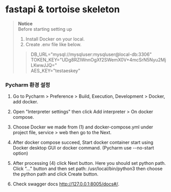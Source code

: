# fastapi & tortoise skeleton

> **Notice**  
> Before starting setting up
> 1. Install Docker on your local.
> 2. Create .env file like below.
>> DB_URL="mysql://mysqluser:mysqluser@local-db:3306"  
TOKEN_KEY="UDg8RZIWnnOgXf2SWemX0V+4mcSrN5Nyu2MjLKwwJJQ="   
AES_KEY="testaeskey"
>

### Pycharm 환경 설정
1. Go to Pycharm > Preference > Build, Execution, Development > Docker, add docker.

2. Open "Interpreter settings" then click Add interpreter > On docker compose.

3. Choose Docker we made from (1) and docker-compose.yml under project file, service > web then go to the Next.

4. After docker compose succeed, Start docker container start using Docker desktop GUI or docker command. (Pycharm use --no-start option)

5. After processing (4) click Next button. Here you should set python path. Click "..." button and then set path: /usr/local/bin/python3
then choose the python path and click Create button.

6. Check swagger docs http://127.0.0.1:8005/docs#/.

